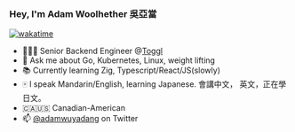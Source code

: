 ### Hey, I'm Adam Woolhether 吳亞當

[![wakatime](https://wakatime.com/badge/user/bf2e81b6-d205-4a08-a641-89ca8227df9b.svg)](https://wakatime.com/@bf2e81b6-d205-4a08-a641-89ca8227df9b)

- 👨🏼‍💻 Senior Backend Engineer @[Toggl](https://github.com/toggl)
- 💬 Ask me about Go, Kubernetes, Linux, weight lifting
- 📚 Currently learning Zig, Typescript/React/JS(slowly)
- 🀄️ I speak Mandarin/English, learning Japanese. 會講中文， 英文，正在學日文。
- 🇨🇦🇺🇸 Canadian-American
- 📫 [@adamwuyadang](https://twitter.com/adamwuyadang) on Twitter
